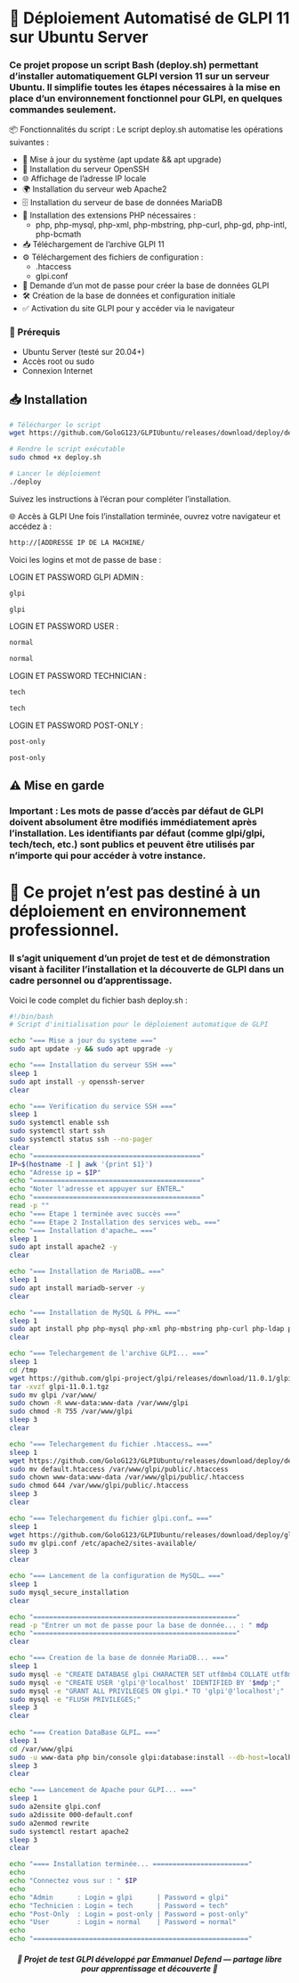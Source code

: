 <h1>🚀 Déploiement Automatisé de GLPI 11 sur Ubuntu Server</h1>

<h3>Ce projet propose un script Bash (deploy.sh) permettant d’installer automatiquement GLPI version 11 sur un serveur Ubuntu. Il simplifie toutes les étapes nécessaires à la mise en place d’un environnement fonctionnel pour GLPI, en quelques commandes seulement.</h3>

📦 Fonctionnalités du script :
Le script deploy.sh automatise les opérations suivantes :
- 🔄 Mise à jour du système (apt update && apt upgrade)
- 🔐 Installation du serveur OpenSSH
- 🌐 Affichage de l’adresse IP locale
- 🌍 Installation du serveur web Apache2
- 🗄️ Installation du serveur de base de données MariaDB
- 🧩 Installation des extensions PHP nécessaires :
  - php, php-mysql, php-xml, php-mbstring, php-curl, php-gd, php-intl, php-bcmath
- 📥 Téléchargement de l’archive GLPI 11
- ⚙️ Téléchargement des fichiers de configuration :
  - .htaccess
  - glpi.conf
- 🔑 Demande d’un mot de passe pour créer la base de données GLPI
- 🛠️ Création de la base de données et configuration initiale
- ✅ Activation du site GLPI pour y accéder via le navigateur

  
<h3>🧪 Prérequis</h3>

- Ubuntu Server (testé sur 20.04+)
- Accès root ou sudo
- Connexion Internet

<h2>📥 Installation</h2>

```bash
# Télécharger le script
wget https://github.com/GoloG123/GLPIUbuntu/releases/download/deploy/deploy.sh

# Rendre le script exécutable
sudo chmod +x deploy.sh

# Lancer le déploiement
./deploy
```
Suivez les instructions à l’écran pour compléter l’installation.

🌐 Accès à GLPI
Une fois l’installation terminée, ouvrez votre navigateur et accédez à :
```bash
http://[ADDRESSE IP DE LA MACHINE/
```

Voici les logins et mot de passe de base :

LOGIN ET PASSWORD GLPI ADMIN :
```bash
glpi
```
```bash
glpi
```

LOGIN ET PASSWORD USER :
```bash
normal
```
```bash
normal
```

LOGIN ET PASSWORD TECHNICIAN :
```bash
tech
```
```bash
tech
```

LOGIN ET PASSWORD POST-ONLY :
```bash
post-only
```
```bash
post-only
```

<h2>⚠️ Mise en garde</h2>

<h3>Important :
Les mots de passe d’accès par défaut de GLPI doivent absolument être modifiés immédiatement après l’installation.
Les identifiants par défaut (comme glpi/glpi, tech/tech, etc.) sont publics et peuvent être utilisés par n’importe qui pour accéder à votre instance.</h3>

<h1>🚧 Ce projet n’est pas destiné à un déploiement en environnement professionnel.</h1>

<h3>
  Il s’agit uniquement d’un projet de test et de démonstration visant à faciliter l’installation et la découverte de GLPI dans un cadre personnel ou d’apprentissage.
</h3>

Voici le code complet du fichier bash deploy.sh :
```bash
#!/bin/bash
# Script d'initialisation pour le déploiement automatique de GLPI

echo "=== Mise a jour du systeme ==="
sudo apt update -y && sudo apt upgrade -y

echo "=== Installation du serveur SSH ==="
sleep 1
sudo apt install -y openssh-server
clear

echo "=== Verification du service SSH ==="
sleep 1
sudo systemctl enable ssh
sudo systemctl start ssh
sudo systemctl status ssh --no-pager
clear
echo "=========================================="
IP=$(hostname -I | awk '{print $1}')
echo "Adresse ip = $IP"
echo "=========================================="
echo "Noter l'adresse et appuyer sur ENTER…"
echo "=========================================="
read -p ""  
echo "=== Etape 1 terminée avec succès ==="
echo "=== Etape 2 Installation des services web… ==="
echo "=== Installation d'apache… ==="
sleep 1
sudo apt install apache2 -y
clear

echo "=== Installation de MariaDB… ==="
sleep 1
sudo apt install mariadb-server -y
clear

echo "=== Installation de MySQL & PPH… ==="
sleep 1
sudo apt install php php-mysql php-xml php-mbstring php-curl php-ldap php-gd php-intl php-bcmath -y
clear

echo "=== Telechargement de l'archive GLPI... ==="
sleep 1
cd /tmp
wget https://github.com/glpi-project/glpi/releases/download/11.0.1/glpi-11.0.1.tgz
tar -xvzf glpi-11.0.1.tgz
sudo mv glpi /var/www/
sudo chown -R www-data:www-data /var/www/glpi
sudo chmod -R 755 /var/www/glpi
sleep 3
clear

echo "=== Telechargement du fichier .htaccess… ==="
sleep 1
wget https://github.com/GoloG123/GLPIUbuntu/releases/download/deploy/default.htaccess
sudo mv default.htaccess /var/www/glpi/public/.htaccess
sudo chown www-data:www-data /var/www/glpi/public/.htaccess
sudo chmod 644 /var/www/glpi/public/.htaccess
sleep 3
clear 

echo "=== Telechargement du fichier glpi.conf… ==="
sleep 1
wget https://github.com/GoloG123/GLPIUbuntu/releases/download/deploy/glpi.conf
sudo mv glpi.conf /etc/apache2/sites-available/
sleep 3
clear

echo "=== Lancement de la configuration de MySQL… ==="
sleep 1
sudo mysql_secure_installation
clear

echo "==================================================="
read -p "Entrer un mot de passe pour la base de donnée... : " mdp
echo "==================================================="
clear

echo "=== Creation de la base de donnée MariaDB... ==="
sleep 1
sudo mysql -e "CREATE DATABASE glpi CHARACTER SET utf8mb4 COLLATE utf8mb4_unicode_ci;"
sudo mysql -e "CREATE USER 'glpi'@'localhost' IDENTIFIED BY '$mdp';"
sudo mysql -e "GRANT ALL PRIVILEGES ON glpi.* TO 'glpi'@'localhost';"
sudo mysql -e "FLUSH PRIVILEGES;"
sleep 3
clear
 
echo "=== Creation DataBase GLPI… ==="
sleep 1
cd /var/www/glpi
sudo -u www-data php bin/console glpi:database:install --db-host=localhost --db-name=glpi --db-user=glpi --db-password=$mdp
sleep 3
clear 

echo "=== Lancement de Apache pour GLPI... ==="
sleep 1
sudo a2ensite glpi.conf
sudo a2dissite 000-default.conf
sudo a2enmod rewrite
sudo systemctl restart apache2
sleep 3
clear

echo "==== Installation terminée... ========================"
echo 
echo "Connectez vous sur : " $IP
echo
echo "Admin      : Login = glpi      | Password = glpi"
echo "Technicien : Login = tech      | Password = tech"
echo "Post-Only  : Login = post-only | Password = post-only"
echo "User       : Login = normal    | Password = normal"
echo 
echo "======================================================"

```

<h5 align="center">🔧 Projet de test GLPI développé par <strong>Emmanuel Defend</strong> — partage libre pour apprentissage et découverte 🔧</h5>







